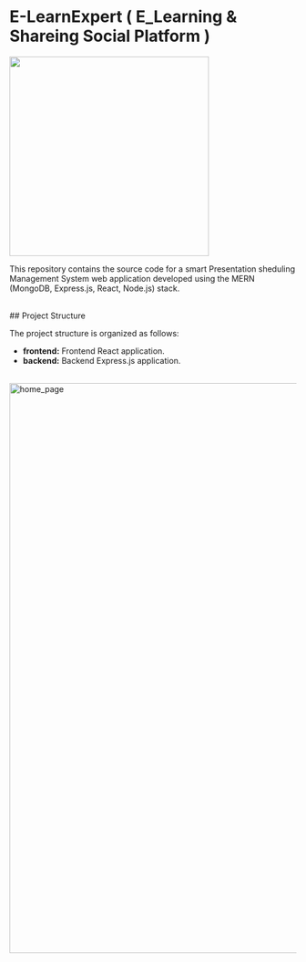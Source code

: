 # E-LearnExpert  ( E_Learning & Shareing Social Platform )

<p><img  src="https://skillicons.dev/icons?i=mysql,express,react,nodejs,mui,vscode,github"  width=350></a></p>

This repository contains the source code for a smart Presentation sheduling Management System web application developed using the MERN (MongoDB, Express.js, React, Node.js) stack.

<br>
## Project Structure

The project structure is organized as follows:

- <b>frontend:</b> Frontend React application.
- <b>backend:</b> Backend Express.js application.<br><br>

<img src="frontend/public/Img/home.jpg" alt="home_page" width=1000 >

